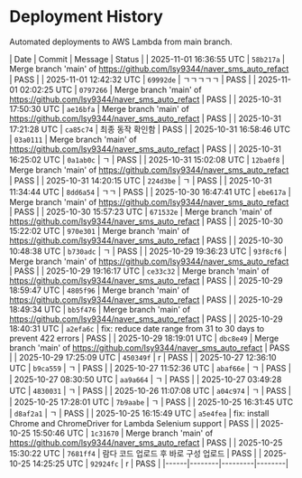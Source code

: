 # Deployment History

Automated deployments to AWS Lambda from main branch.

| Date | Commit | Message | Status |
| 2025-11-01 16:36:55 UTC | `58b217a` | Merge branch 'main' of https://github.com/lsy9344/naver_sms_auto_refact | PASS |
| 2025-11-01 12:42:32 UTC | `69992de` | ㄱㄱㄱㄱㄱ | PASS |
| 2025-11-01 02:02:25 UTC | `0797266` | Merge branch 'main' of https://github.com/lsy9344/naver_sms_auto_refact | PASS |
| 2025-10-31 17:50:30 UTC | `ae16bfa` | Merge branch 'main' of https://github.com/lsy9344/naver_sms_auto_refact | PASS |
| 2025-10-31 17:21:28 UTC | `ca85c74` | 최종 동작 확인함 | PASS |
| 2025-10-31 16:58:46 UTC | `03a0111` | Merge branch 'main' of https://github.com/lsy9344/naver_sms_auto_refact | PASS |
| 2025-10-31 16:25:02 UTC | `0a1ab0c` | ㄱ | PASS |
| 2025-10-31 15:02:08 UTC | `12ba0f8` | Merge branch 'main' of https://github.com/lsy9344/naver_sms_auto_refact | PASS |
| 2025-10-31 14:20:15 UTC | `224d3be` | ㄱ | PASS |
| 2025-10-31 11:34:44 UTC | `8dd6a54` | ㄱㄱ | PASS |
| 2025-10-30 16:47:41 UTC | `ebe617a` | Merge branch 'main' of https://github.com/lsy9344/naver_sms_auto_refact | PASS |
| 2025-10-30 15:57:23 UTC | `671532e` | Merge branch 'main' of https://github.com/lsy9344/naver_sms_auto_refact | PASS |
| 2025-10-30 15:22:02 UTC | `970e301` | Merge branch 'main' of https://github.com/lsy9344/naver_sms_auto_refact | PASS |
| 2025-10-30 10:48:38 UTC | `b730adc` | ㄱ | PASS |
| 2025-10-29 19:36:23 UTC | `93f8cf6` | Merge branch 'main' of https://github.com/lsy9344/naver_sms_auto_refact | PASS |
| 2025-10-29 19:16:17 UTC | `ce33c32` | Merge branch 'main' of https://github.com/lsy9344/naver_sms_auto_refact | PASS |
| 2025-10-29 18:59:47 UTC | `4805f96` | Merge branch 'main' of https://github.com/lsy9344/naver_sms_auto_refact | PASS |
| 2025-10-29 18:49:34 UTC | `bb5f476` | Merge branch 'main' of https://github.com/lsy9344/naver_sms_auto_refact | PASS |
| 2025-10-29 18:40:31 UTC | `a2efa6c` | fix: reduce date range from 31 to 30 days to prevent 422 errors | PASS |
| 2025-10-29 18:19:01 UTC | `dbc8e49` | Merge branch 'main' of https://github.com/lsy9344/naver_sms_auto_refact | PASS |
| 2025-10-29 17:25:09 UTC | `450349f` | r | PASS |
| 2025-10-27 12:36:10 UTC | `b9ca559` | ㄱ | PASS |
| 2025-10-27 11:52:36 UTC | `abaf66e` | ㄱ | PASS |
| 2025-10-27 08:30:50 UTC | `aa9a664` | ㄱ | PASS |
| 2025-10-27 03:49:28 UTC | `4830031` | ㄱ | PASS |
| 2025-10-26 11:07:08 UTC | `a04c974` | ㄱ | PASS |
| 2025-10-25 17:28:01 UTC | `7b9aabe` | ㄱ | PASS |
| 2025-10-25 16:31:45 UTC | `d8af2a1` | ㄱ | PASS |
| 2025-10-25 16:15:49 UTC | `a5e4fea` | fix: install Chrome and ChromeDriver for Lambda Selenium support | PASS |
| 2025-10-25 15:50:46 UTC | `1c31670` | Merge branch 'main' of https://github.com/lsy9344/naver_sms_auto_refact | PASS |
| 2025-10-25 15:30:22 UTC | `7681ff4` | 람다 코드 업로드 후 바로 구성 업로드 | PASS |
| 2025-10-25 14:25:25 UTC | `92924fc` | r | PASS |
|------|--------|---------|--------|
